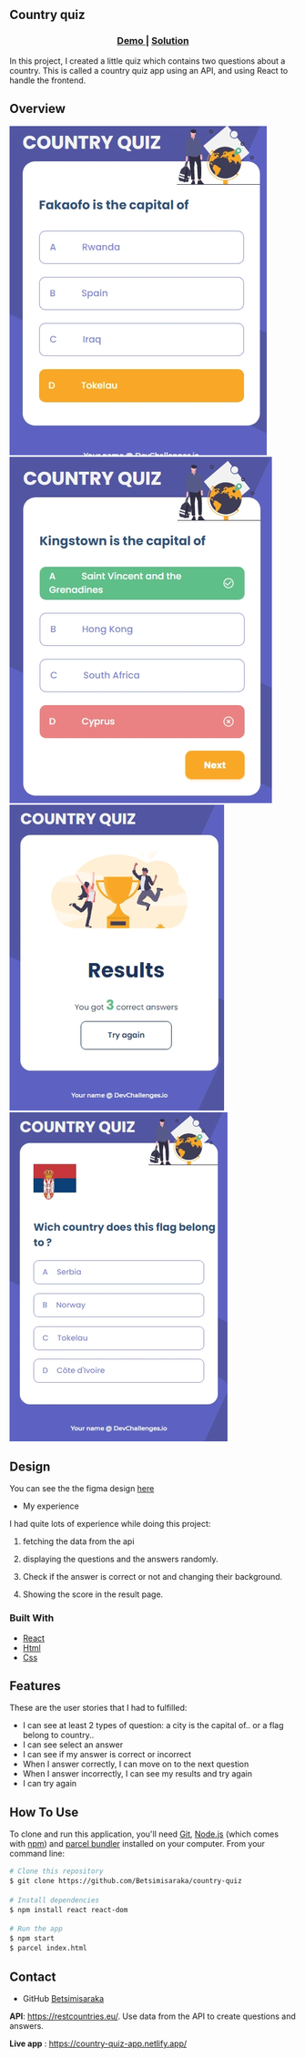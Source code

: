 ## Country quiz

<div align="center">
  <h3>
    <a href="https://github.com/Betsimisaraka/country-quiz">
      Demo
    </a>
    <span> | </span>
    <a href="https://country-quiz-betsimisaraka.netlify.app/">
      Solution
    </a>
  </h3>
</div>

In this project, I created a little quiz which contains two questions about a country. This is called a country quiz app using an API, and using React to handle the frontend.

## Overview

![screenshot](./assets/hover.webp)
![screenshot](./assets/wrong.webp)
![screenshot](./assets/result.webp)
![screenshot](./assets/page.webp)

## Design

You can see the the figma design [here](https://www.figma.com/file/Gw0ZNBbYN8asqFlZWy3jG1)

- My experience

I had quite lots of experience while doing this project: 

1. fetching the data from the api

1. displaying the questions and the answers randomly.

1. Check if the answer is correct or not and changing their background.

1. Showing the score in the result page.

### Built With

-   [React](https://reactjs.org/)
-   [Html](https://html.org/)
-   [Css](https://css.org)

## Features

These are the user stories that I had to fulfilled:
- I can see at least 2 types of question: a city is the capital of.. or a flag belong to country..
- I can see select an answer
- I can see if my answer is correct or incorrect
- When I answer correctly, I can move on to the next question
- When I answer incorrectly, I can see my results and try again
- I can try again

## How To Use

<!-- Example: -->

To clone and run this application, you'll need [Git](https://git-scm.com), [Node.js](https://nodejs.org/en/download/) (which comes with [npm](http://npmjs.com)) and [parcel bundler](https://parceljs.org/getting_started.html) installed on your computer. From your command line:

```bash
# Clone this repository
$ git clone https://github.com/Betsimisaraka/country-quiz

# Install dependencies
$ npm install react react-dom

# Run the app
$ npm start
$ parcel index.html
```


## Contact

-   GitHub [Betsimisaraka](https://{github.com/Betsimisaraka})

**API**: https://restcountries.eu/. Use data from the API to create questions and answers.

**Live app** : https://country-quiz-app.netlify.app/




